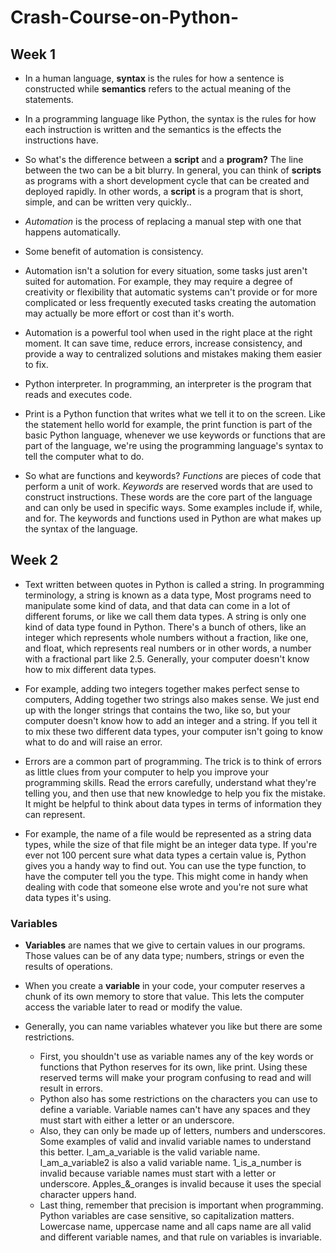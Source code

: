 # Crash-Course-on-Python-

## Week 1
-  In a human language, **syntax** is the rules for how a sentence is constructed while
**semantics** refers to the actual meaning of the statements. 
- In a programming language like Python, the syntax is the rules for how each instruction is written and the semantics is the effects the
instructions have. 
- So what's the difference between a **script** and a **program?** The line between the two can be a bit blurry. In general, you can think of **scripts** as programs with a short development cycle that can be created and deployed rapidly. In other words, a **script** is a program that is short, simple, and can be written very quickly.. 

- *Automation* is the process of replacing
a manual step with one that happens automatically. 
- Some benefit of automation is consistency. 
- Automation isn't a solution for every situation, some tasks just
aren't suited for automation. For example, they may require a degree of
creativity or flexibility that automatic systems can't provide or for more
complicated or less frequently executed tasks creating the automation may actually
be more effort or cost than it's worth. 

- Automation is a powerful tool when used
in the right place at the right moment. It can save time, reduce errors,
increase consistency, and provide a way to centralized solutions and
mistakes making them easier to fix. 

- Python interpreter. In programming, an interpreter is the program that reads
and executes code. 

- Print is a Python function that writes what we tell it to on the screen. Like the statement hello
world for example, the print function is part of
the basic Python language, whenever we use keywords or functions that are
part of the language, we're using the programming
language's syntax to tell the computer what to do. 
- So what are functions
and keywords? *Functions* are pieces of code
that perform a unit of work.  *Keywords* are reserved words that are used to construct
instructions. These words are the core part of the language and can only
be used in specific ways. Some examples include
if, while, and for. The keywords
and functions used in Python are what makes up
the syntax of the language. 

## Week 2

- Text written between quotes in Python is called a string. In programming terminology, a string is known as a data type,  Most programs need to
manipulate some kind of data, and that data can come in a lot of different forums, or like we call them data types. A string is only one kind of
data type found in Python. There's a bunch of others, like an integer which represents whole numbers without
a fraction, like one, and float, which represents real numbers or in other words, a number with a
fractional part like 2.5. Generally, your computer doesn't know how to mix
different data types.

- For example, adding two integers together makes perfect sense to
computers, Adding together two
strings also makes sense. We just end up with the longer strings that contains the two, like so, but your computer doesn't know how to add
an integer and a string. If you tell it to mix these
two different data types, your computer isn't
going to know what to do and will raise an
error.

- Errors are a common
part of programming. The trick is to think of
errors as little clues from your computer to help you improve your programming skills. Read the errors carefully, understand what
they're telling you, and then use that new knowledge to help you fix the mistake.  It might be helpful to
think about data types in terms of information
they can represent. 

- For example, the name of a file would be represented as
a string data types, while the size of that file might be an integer data type. If you're ever not 100 percent sure what data types
a certain value is, Python gives you a
handy way to find out. You can use the type function, to have the computer
tell you the type. This might come in handy when dealing with
code that someone else wrote and you're not sure what data types it's using. 

### Variables
- **Variables** are names
that we give to certain values in our programs. Those values can be
of any data type; numbers, strings or even
the results of operations.

- When you create a
**variable** in your code, your computer reserves a chunk of its own memory to
store that value. This lets the computer access the variable later to read
or modify the value. 


- Generally, you can name variables whatever you like but there are some restrictions.
   -  First, you shouldn't use as variable names any of the key words or functions that Python reserves for its own, like print. Using these reserved
terms will make your program confusing to read
and will result in errors. 
  - Python also has some
restrictions on the characters you can
use to define a variable. Variable names can't have
any spaces and they must start with either a
letter or an underscore. 
   - Also, they can only be made up of letters, numbers and underscores. Some examples of valid and invalid variable names to understand this better. I_am_a_variable is the
valid variable name. I_am_a_variable2 is also
a valid variable name. 1_is_a_number is invalid because variable names must start
with a letter or underscore. Apples_&_oranges
is invalid because it uses the special
character uppers hand. 
  - Last thing, remember that precision is important
when programming. Python variables are case sensitive, so
capitalization matters. Lowercase name,
uppercase name and all caps name are all valid
and different variable names, and that rule on
variables is invariable.
